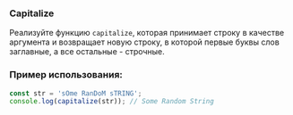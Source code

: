 ### Capitalize

Реализуйте функцию `capitalize`, которая принимает строку в качестве аргумента и возвращает новую строку, в которой первые буквы слов заглавные, а все остальные - строчные.

### Пример использования:

```javascript
const str = 'sOme RanDoM sTRING';
console.log(capitalize(str)); // Some Random String